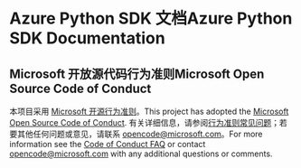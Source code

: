 # <a name="azure-python-sdk-documentation"></a><span data-ttu-id="b8c77-101">Azure Python SDK 文档</span><span class="sxs-lookup"><span data-stu-id="b8c77-101">Azure Python SDK Documentation</span></span>

## <a name="microsoft-open-source-code-of-conduct"></a><span data-ttu-id="b8c77-102">Microsoft 开放源代码行为准则</span><span class="sxs-lookup"><span data-stu-id="b8c77-102">Microsoft Open Source Code of Conduct</span></span>
<span data-ttu-id="b8c77-103">本项目采用 [Microsoft 开源行为准则](https://opensource.microsoft.com/codeofconduct/)。</span><span class="sxs-lookup"><span data-stu-id="b8c77-103">This project has adopted the [Microsoft Open Source Code of Conduct](https://opensource.microsoft.com/codeofconduct/).</span></span>
<span data-ttu-id="b8c77-104">有关详细信息，请参阅[行为准则常见问题](https://opensource.microsoft.com/codeofconduct/faq/)；若要其他任何问题或意见，请联系 [opencode@microsoft.com](mailto:opencode@microsoft.com)。</span><span class="sxs-lookup"><span data-stu-id="b8c77-104">For more information see the [Code of Conduct FAQ](https://opensource.microsoft.com/codeofconduct/faq/) or contact [opencode@microsoft.com](mailto:opencode@microsoft.com) with any additional questions or comments.</span></span>

